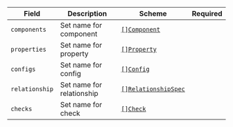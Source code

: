 | Field          | Description               | Scheme                                          | Required |
| -------------- | ------------------------- | ----------------------------------------------- | -------- |
| `components`   | Set name for component    | [`[]Component`](#component)                     |          |
| `properties`   | Set name for property     | [`[]Property`](./properties) |          |
| `configs`      | Set name for config       | [`[]Config`](#config-selector)         |          |
| `relationship` | Set name for relationship | [`[]RelationshipSpec`](#relationshipspec)       |          |
| `checks`       | Set name for check        | [`[]Check`](#check)    |          |
